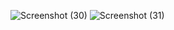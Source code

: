 

![Screenshot (30)](https://github.com/anishsinhaa/Chat.zeus/assets/119957644/cf19dd78-276d-4a77-9aef-a1d225033ae6)
![Screenshot (31)](https://github.com/anishsinhaa/Chat.zeus/assets/119957644/fece01bd-f93e-44f0-8b76-2130396125d1)
